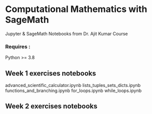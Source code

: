 # Computational Mathematics with SageMath

Jupyter & SageMath Notebooks from Dr. Ajit Kumar Course

### Requires :

Python >= 3.8

## Week 1 exercises notebooks

advanced_scientific_calculator.ipynb
lists_tuples_sets_dicts.ipynb
functions_and_branching.ipynb
for_loops.ipynb
while_loops.ipynb

## Week 2 exercises notebooks
